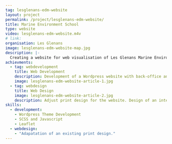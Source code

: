 ```yaml
---
tag: lesglenans-edm-website
layout: project
permalink: /project/lesglenans-edm-website/
title: Marine Environment School
type: website
video: lesglenans-edm-website.m4v
# link: 
organisation: Les Glenans
image: lesglenans-edm-website-map.jpg
description: |-
  Creating a website for web visualisation of Les Glenans Marine Environment education material.
achievments:
  - tag: webdevelopment
    title: Web Development
    description: Development of a Wordpress website with back-office and Leaflet interactive map. 
    image: lesglenans-edm-website-article-1.jpg
  - tag: webdesign
    title: Web Design
    image: lesglenans-edm-website-article-2.jpg
    description: Adjust print design for the website. Design of an interactive web map allowing access to the educational material.
skills:
  - development:
    - Wordpress Theme Development
    - SCSS and Javascript
    - Leaflet
  - webdesign:
    - "Adapatation of an existing print design."
---
```

